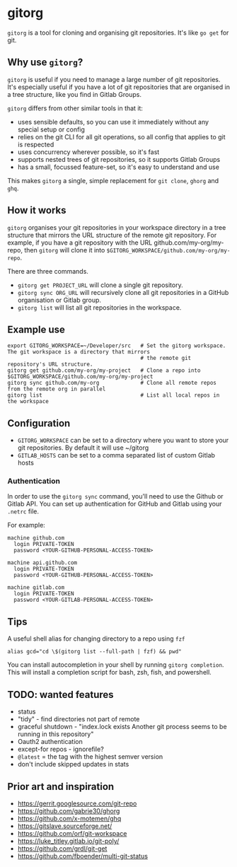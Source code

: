 # gitorg

`gitorg` is a tool for cloning and organising git repositories. It's like `go get` for git.

## Why use `gitorg`?

`gitorg` is useful if you need to manage a large number of git repositories. It's especially useful if you have a lot of git repositories that are organised in a tree structure, like you find in Gitlab Groups.

`gitorg` differs from other similar tools in that it:
  * uses sensible defaults, so you can use it immediately without any special setup or config
  * relies on the git CLI for all git operations, so all config that applies to git is respected
  * uses concurrency wherever possible, so it's fast
  * supports nested trees of git repositories, so it supports Gitlab Groups
  * has a small, focussed feature-set, so it's easy to understand and use

This makes `gitorg` a single, simple replacement for `git clone`, `ghorg` and `ghq`.

## How it works

`gitorg` organises your git repositories in your workspace directory in a tree structure that mirrors the URL structure of the remote git repository. For example, if you have a git repository with the URL github.com/my-org/my-repo, then `gitorg` will clone it into `$GITORG_WORKSPACE/github.com/my-org/my-repo`.

There are three commands.
- `gitorg get PROJECT_URL` will clone a single git repository.
- `gitorg sync ORG_URL` will recursively clone all git repositories in a GitHub organisation or Gitlab group.
- `gitorg list` will list all git repositories in the workspace.

## Example use

```shell
export GITORG_WORKSPACE=~/Developer/src   # Set the gitorg workspace. The git workspace is a directory that mirrors
                                          # the remote git repository's URL structure.
gitorg get github.com/my-org/my-project   # Clone a repo into $GITORG_WORKSPACE/github.com/my-org/my-project
gitorg sync github.com/my-org             # Clone all remote repos from the remote org in parallel
gitorg list                               # List all local repos in the workspace
```

## Configuration

- `GITORG_WORKSPACE` can be set to a directory where you want to store your git repositories. By default it will use ~/gitorg
- `GITLAB_HOSTS` can be set to a comma separated list of custom Gitlab hosts

### Authentication

In order to use the `gitorg sync` command, you'll need to use the Github or Gitlab API. You can set up authentication for GitHub and Gitlab using your `.netrc` file.

For example:
```
machine github.com
  login PRIVATE-TOKEN
  password <YOUR-GITHUB-PERSONAL-ACCESS-TOKEN>

machine api.github.com
  login PRIVATE-TOKEN
  password <YOUR-GITHUB-PERSONAL-ACCESS-TOKEN>

machine gitlab.com
  login PRIVATE-TOKEN
  password <YOUR-GITLAB-PERSONAL-ACCESS-TOKEN>
```

## Tips

A useful shell alias for changing directory to a repo using `fzf`
```shell
alias gcd="cd \$(gitorg list --full-path | fzf) && pwd"
```

You can install autocompletion in your shell by running `gitorg completion`. This will install a completion script for bash, zsh, fish, and powershell.


## TODO: wanted features
 - status
 - "tidy" - find directories not part of remote
 - graceful shutdown - "index.lock exists Another git process seems to be running in this repository"
 - Oauth2 authentication
 - except-for repos - ignorefile?
 - `@latest` = the tag with the highest semver version
 - don't include skipped updates in stats

## Prior art and inspiration
 - https://gerrit.googlesource.com/git-repo
 - https://github.com/gabrie30/ghorg
 - https://github.com/x-motemen/ghq
 - https://gitslave.sourceforge.net/
 - https://github.com/orf/git-workspace
 - https://luke_titley.gitlab.io/git-poly/
 - https://github.com/grdl/git-get
 - https://github.com/fboender/multi-git-status
